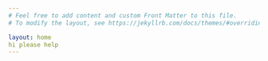 ```yaml
---
# Feel free to add content and custom Front Matter to this file.
# To modify the layout, see https://jekyllrb.com/docs/themes/#overriding-theme-defaults

layout: home
hi please help
---
```


